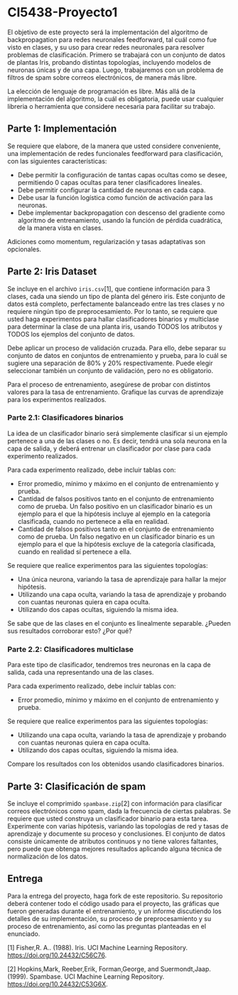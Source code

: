 # CI5438-Proyecto1

El objetivo de este proyecto será la implementación del algoritmo de backpropagation para redes neuronales feedforward, tal cuál como fue visto en clases, y su uso para crear redes neuronales para resolver problemas de clasificación. Primero se trabajará con un conjunto de datos de plantas Iris, probando distintas topologías, incluyendo modelos de neuronas únicas y de una capa. Luego, trabajaremos con un problema de filtros de spam sobre correos electrónicos, de manera más libre.

La elección de lenguaje de programación es libre. Más allá de la implementación del algoritmo, la cuál es obligatoria, puede usar cualquier libreria o herramienta que considere necesaria para facilitar su trabajo.

## Parte 1: Implementación

Se requiere que elabore, de la manera que usted considere conveniente, una implementación de redes funcionales feedforward para clasificación, con las siguientes características:
* Debe permitir la configuración de tantas capas ocultas como se desee, permitiendo 0 capas ocultas para tener clasificadores lineales.
* Debe permitir configurar la cantidad de neuronas en cada capa.
* Debe usar la función logística como función de activación para las neuronas.
* Debe implementar backpropagation con descenso del gradiente como algoritmo de entrenamiento, usando la función de pérdida cuadrática, de la manera vista en clases.

Adiciones como momentum, regularización y tasas adaptativas son opcionales.

## Parte 2: Iris Dataset

Se incluye en el archivo `iris.csv`[1], que contiene información para 3 clases, cada una siendo un tipo de planta del género iris. Este conjunto de datos está completo, perfectamente balanceado entre las tres clases y no requiere ningún tipo de preprocesamiento. Por lo tanto, se requiere que usted haga experimentos para hallar clasificadores binarios y multiclase para determinar la clase de una planta iris, usando TODOS los atributos y TODOS los ejemplos del conjunto de datos.

Debe aplicar un proceso de validación cruzada. Para ello, debe separar su conjunto de datos en conjuntos de entrenamiento y prueba, para lo cuál se sugiere una separación de 80% y 20% respectivamente. Puede elegir seleccionar también un conjunto de validación, pero no es obligatorio.

Para el proceso de entrenamiento, asegúrese de probar con distintos valores para la tasa de entrenamiento. Grafique las curvas de aprendizaje para los experimentos realizados.

### Parte 2.1: Clasificadores binarios

La idea de un clasificador binario será simplemente clasificar si un ejemplo pertenece a una de las clases o no. Es decir, tendrá una sola neurona en la capa de salida, y deberá entrenar un clasificador por clase para cada experimento realizados.

Para cada experimento realizado, debe incluir tablas con:
* Error promedio, mínimo y máximo en el conjunto de entrenamiento y prueba.
* Cantidad de falsos positivos tanto en el conjunto de entrenamiento como de prueba. Un falso positivo en un clasificador binario es un ejemplo para el que la hipótesis incluye al ejemplo en la categoría clasificada, cuando no pertenece a ella en realidad.
* Cantidad de falsos positivos tanto en el conjunto de entrenamiento como de prueba. Un falso negativo en un clasificador binario es un ejemplo para el que la hipótesis excluye de la categoría clasificada, cuando en realidad sí pertenece a ella. 


Se requiere que realice experimentos para las siguientes topologías:

* Una única neurona, variando la tasa de aprendizaje para hallar la mejor hipótesis.
* Utilizando una capa oculta, variando la tasa de aprendizaje y probando con cuantas neuronas quiera en capa oculta.
* Utilizando dos capas ocultas, siguiendo la misma idea.

Se sabe que de las clases en el conjunto es linealmente separable. ¿Pueden sus resultados corroborar esto? ¿Por qué?

### Parte 2.2: Clasificadores multiclase

Para este tipo de clasificador, tendremos tres neuronas en la capa de salida, cada una representando una de las clases.

Para cada experimento realizado, debe incluir tablas con:
* Error promedio, mínimo y máximo en el conjunto de entrenamiento y prueba.

Se requiere que realice experimentos para las siguientes topologías:

* Utilizando una capa oculta, variando la tasa de aprendizaje y probando con cuantas neuronas quiera en capa oculta.
* Utilizando dos capas ocultas, siguiendo la misma idea.

Compare los resultados con los obtenidos usando clasificadores binarios.

## Parte 3: Clasificación de spam

Se incluye el comprimido `spambase.zip`[2] con información para clasificar correos electrónicos como spam, dada la frecuencia de ciertas palabras. Se requiere que usted construya un clasificador binario para esta tarea. Experimente con varias hipótesis, variando las topologías de red y tasas de aprendizaje y documente su proceso y conclusiones. El conjunto de datos consiste únicamente de atributos continuos y no tiene valores faltantes, pero puede que obtenga mejores resultados aplicando alguna técnica de normalización de los datos.


## Entrega

Para la entrega del proyecto, haga fork de este repositorio. Su repositorio deberá contener todo el código usado para el proyecto, las gráficas que fueron generadas durante el entrenamiento, y un informe discutiendo los detalles de su implementación, su proceso de preprocesamiento y su proceso de entrenamiento, así como las preguntas planteadas en el enunciado.


[1] Fisher,R. A.. (1988). Iris. UCI Machine Learning Repository. https://doi.org/10.24432/C56C76.

[2] Hopkins,Mark, Reeber,Erik, Forman,George, and Suermondt,Jaap. (1999). Spambase. UCI Machine Learning Repository. https://doi.org/10.24432/C53G6X.

